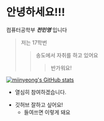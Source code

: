 <!-- 문단을 분리할 땐 엔터(새 단락) 그냥 줄바꿈은 스페이스 두번 -->
# 안녕하세요!!!
컴퓨터공학부 ***전민영*** 입니다
> 저는 17학번
> > 송도에서 자취를 하고 있어요
> > > 반가워요!

[![miinyeong's GitHub stats](https://github-readme-stats.vercel.app/api?username=miinyeong&show_icons=true&title_color=0047A0&text_color=000000&icon_color=CC303B&bg_color=FFFFFF&)](https://github.com/miinyeong/miinyeong "GitHub stats card Korean flag eddition")



* 열심히 참여하겠습니다.
- 깃허브 잘하고 싶어요!
	* 들여쓰면 이렇게 돼요
